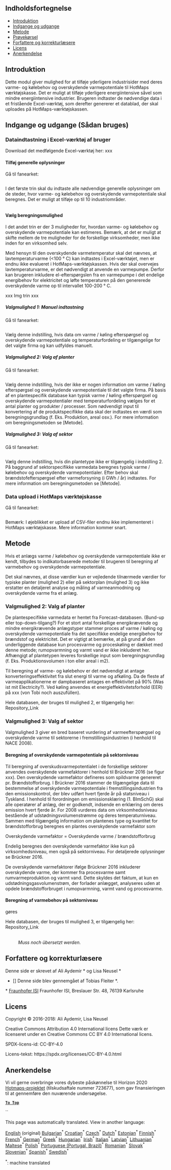 <h2> Indholdsfortegnelse </h2><ul><li> <a href="#introduction">Introduktion</a> </li><li> <a href="#inputs-and-outputs">Indgange og udgange</a> </li><li> <a href="#method">Metode</a> </li><li> <a href="#sample-run">Prøvekørsel</a> </li><li> <a href="#authors-and-reviewers">Forfattere og korrekturlæsere</a> </li><li> <a href="#license">Licens</a> </li><li> <a href="#acknowledgement">Anerkendelse</a> </li></ul><h2> Introduktion </h2><p> Dette modul giver mulighed for at tilføje yderligere industrisider med deres varme- og kølebehov og overskydende varmepotentiale til HotMaps værktøjskasse. Det er muligt at tilføje yderligere energiintensive såvel som mindre energiintensive industrier. Brugeren indtaster de nødvendige data i et fristående Excel-værktøj, som derefter genererer et datablad, der skal uploades på HotMaps-værktøjskassen. </p><h2> Indgange og udgange (Sådan bruges) </h2><h3> Dataindtastning i Excel-værktøj af bruger </h3><p> Download det medfølgende Excel-værktøj her: xxx </p><h4> Tilføj generelle oplysninger </h4><p> Gå til fanearket: <figure><img alt="" src="https://github.com/HotMaps/hotmaps_wiki/blob/master/Images/cm_add_industry_plant/General_information.PNG"/></figure></p><p> I det første trin skal du indtaste alle nødvendige generelle oplysninger om de steder, hvor varme- og kølebehov og overskydende varmepotentiale skal beregnes. Det er muligt at tilføje op til 10 industriområder. </p><figure><img alt="" src="https://github.com/HotMaps/hotmaps_wiki/blob/master/Images/cm_add_industry_plant/General_information_Box.PNG"/></figure><h4> Vælg beregningsmulighed </h4><p> I det andet trin er der 3 muligheder for, hvordan varme- og kølebehov og overskydende varmepotentiale kan estimeres. Bemærk, at det er muligt at skifte mellem de tre muligheder for de forskellige virksomheder, men ikke inden for en virksomhed selv. </p><p> Med hensyn til den overskydende varmetemperatur skal det nævnes, at lavtemperaturvarme (&lt;100 ° C) kan indtastes i Excel-værktøjet, men er endnu ikke evalueret i HotMaps-værktøjskassen. Hvis der skal overvejes lavtemperaturvarme, er det nødvendigt at anvende en varmepumpe. Derfor kan brugeren inkludere el-efterspørgslen fra en varmepumpe i det endelige energibehov for elektricitet og løfte temperaturen på den genererede overskydende varme op til intervallet 100-200 ° C. </p><p> xxx Img trin xxx </p><h5> Valgmulighed 1: Manuel indtastning </h5><p> Gå til fanearket: <figure><img alt="" src="https://github.com/HotMaps/hotmaps_wiki/blob/master/Images/cm_add_industry_plant/Option1.PNG"/></figure></p><p> Vælg denne indstilling, hvis data om varme / køling efterspørgsel og overskydende varmepotentiale og temperaturfordeling er tilgængelige for det valgte firma og kan udfyldes manuelt. </p><h5> Valgmulighed 2: Valg af planter </h5><p> Gå til fanearket: <figure><img alt="" src="https://github.com/HotMaps/hotmaps_wiki/blob/master/Images/cm_add_industry_plant/Option2.PNG"/></figure></p><p> Vælg denne indstilling, hvis der ikke er nogen information om varme / køling efterspørgsel og overskydende varmepotentiale til det valgte firma. På basis af en plantespecifik database kan typisk varme / køling efterspørgsel og overskydende varmepotentialer med temperaturfordeling vælges for et antal planter og produkter / processer. Som nødvendigt input til konvertering af de produktspecifikke data skal der indtastes en værdi som beregningsgrundlag (f. Eks. Produktion, areal osv.). For mere information om beregningsmetoden se [Metode]. </p><h5> Valgmulighed 3: Valg af sektor </h5><p> Gå til fanearket: <figure><img alt="" src="https://github.com/HotMaps/hotmaps_wiki/blob/master/Images/cm_add_industry_plant/Option3.PNG"/></figure></p><p> Vælg denne indstilling, hvis din plantetype ikke er tilgængelig i indstilling 2. På baggrund af sektorspecifikke varmedata beregnes typisk varme / kølebehov og overskydende varmepotentialer. Efter behov skal brændstofefterspørgsel efter varmeforsyning (i GWh / år) indtastes. For mere information om beregningsmetoden se [Metode]. </p><h3> Data upload i HotMaps værktøjskasse </h3><p> Gå til fanearket: <figure><img alt="" src="https://github.com/HotMaps/hotmaps_wiki/blob/master/Images/cm_add_industry_plant/Data_Import.PNG"/></figure></p><p> Bemærk: I øjeblikket er upload af CSV-filer endnu ikke implementeret i HotMaps værktøjskasse. Mere information kommer snart. </p><h2> Metode </h2><p> Hvis et anlægs varme / kølebehov og overskydende varmepotentiale ikke er kendt, tilbydes to indikatorbaserede metoder til brugeren til beregning af varmebehov og overskydende varmepotentiale. </p><p> Det skal nævnes, at disse værdier kun er vejledende tilnærmede værdier for typiske planter (mulighed 2) eller på sektorplan (mulighed 3) og ikke erstatter en detaljeret analyse og måling af varmeanmodning og overskydende varme fra et anlæg. </p><h3> Valgmulighed 2: Valg af planter </h3><p> De plantespecifikke varmedata er hentet fra Forecast-databasen. (Bund-up eller top-down-tilgang?) For et stort antal forskellige energikrævende og mindre energikrævende anlægstyper stammer proces af varme / køling og overskydende varmepotentiale fra det specifikke endelige energibehov for brændstof og elektricitet. Det er vigtigt at bemærke, at på grund af den underliggende database kun procesvarme og proceskøling er dækket med denne metode; rumopvarmning og varmt vand er ikke inkluderet her. Afhængigt af plantetypen leveres forskellige input som beregningsgrundlag (f. Eks. Produktionsvolumen i ton eller areal i m2). </p><p> Til beregning af varme- og kølebehov er det nødvendigt at antage konverteringseffektivitet fra slut energi til varme og afkøling. Da de fleste af varmeapplikationerne er dampbaseret antages en effektivitet på 90% (Was ist mit Electricity?). Ved køling anvendes et energieffektivitetsforhold (EER) på xxx (von Tobi noch auszufüllen). </p><p> Hele databasen, der bruges til mulighed 2, er tilgængelig her: Repository_Link </p><h3> Valgmulighed 3: Valg af sektor </h3><p> Valgmulighed 3 giver en bred baseret vurdering af varmeefterspørgsel og overskydende varme til sektorerne i fremstillingsindustrien (i henhold til NACE 2008). </p><h4> Beregning af overskydende varmepotentiale på sektorniveau </h4><p> Til beregning af overskudsvarmepotentialet i de forskellige sektorer anvendes overskydende varmefaktorer i henhold til Brückner 2016 (se figur xxx). Den overskydende varmefaktor defineres som spildvarme genereret pr. Brændstofforbrug. I Brückner 2016 stammer de tilgængelige data til bestemmelse af overskydende varmepotentiale i fremstillingsindustrien fra den emissionskontrol, der blev udført hvert fjerde år på statsniveau i Tyskland. I henhold til forordningen om emissionsklæring (1. BImSchG) skal alle operatører af anlæg, der er godkendt, indsende en erklæring om deres emission hvert fjerde år. For 2008 vurderes data om virksomhedsniveau bestående af udstødningsvolumenstrømme og deres temperaturniveau. Sammen med tilgængelig information om plantenes type og kvantitet for brændstofforbrug beregnes en plantes overskydende varmefaktor som </p><p> Overskydende varmefaktor = Overskydende varme / brændstofforbrug </p><p> Endelig beregnes den overskydende varmefaktor ikke kun på virksomhedsniveau, men også på sektorniveau. For detaljerede oplysninger se Brückner 2016. </p><p> De overskydende varmefaktorer ifølge Brückner 2016 inkluderer overskydende varme, der kommer fra procesvarme samt rumvarmeproduktion og varmt vand. Dette skyldes det faktum, at kun en udstødningsgasvolumenstrøm, der forlader anlægget, analyseres uden at opdele brændstofforbruget i rumopvarmning, varmt vand og procesvarme. </p><h4> Beregning af varmebehov på sektorniveau </h4><p> gøres </p><p> Hele databasen, der bruges til mulighed 3, er tilgængelig her: Repository_Link </p><figure><img alt="" src="https://github.com/HotMaps/hotmaps_wiki/blob/master/Images/cm_add_industry_plant/Factors.PNG"/><figcaption> <i><br/> Muss noch übersetzt werden.</i> </figcaption></figure><h2> Forfattere og korrekturlæsere </h2><p> Denne side er skrevet af Ali Aydemir * og Lisa Neusel * </p><ul><li> [] Denne side blev gennemgået af Tobias Fleiter *. </li></ul><p> * <a href="https://isi.fraunhofer.de/">Fraunhofer ISI</a> Fraunhofer ISI, Breslauer Str. 48, 76139 Karlsruhe </p><h2> Licens </h2><p> Copyright © 2016-2018: Ali Aydemir, Lisa Neusel </p><p> Creative Commons Attribution 4.0 International licens Dette værk er licenseret under en Creative Commons CC BY 4.0 International licens. </p><p> SPDX-licens-id: CC-BY-4.0 </p><p> Licens-tekst: https://spdx.org/licenses/CC-BY-4.0.html </p><h2> Anerkendelse </h2><p> Vi vil gerne overbringe vores dybeste påskønnelse til Horizon 2020 <a href="https://www.hotmaps-project.eu">Hotmaps-projektet</a> (tilskudsaftale nummer 723677), som gav finansieringen til at gennemføre den nuværende undersøgelse. </p><p><ins> <code><strong><a href="#table-of-contents">To Top</a></strong></code> </ins> </p><p> `` </p>

This page was automatically translated. View in another language:

[English](../en/CM-Add-industry-plant.md) (original) [Bulgarian](../bg/CM-Add-industry-plant.md)<sup>\*</sup> [Croatian](../hr/CM-Add-industry-plant.md)<sup>\*</sup> [Czech](../cs/CM-Add-industry-plant.md)<sup>\*</sup>  [Dutch](../nl/CM-Add-industry-plant.md)<sup>\*</sup> [Estonian](../et/CM-Add-industry-plant.md)<sup>\*</sup> [Finnish](../fi/CM-Add-industry-plant.md)<sup>\*</sup> [French](../fr/CM-Add-industry-plant.md)<sup>\*</sup> [German](../de/CM-Add-industry-plant.md)<sup>\*</sup> [Greek](../el/CM-Add-industry-plant.md)<sup>\*</sup> [Hungarian](../hu/CM-Add-industry-plant.md)<sup>\*</sup> [Irish](../ga/CM-Add-industry-plant.md)<sup>\*</sup> [Italian](../it/CM-Add-industry-plant.md)<sup>\*</sup> [Latvian](../lv/CM-Add-industry-plant.md)<sup>\*</sup> [Lithuanian](../lt/CM-Add-industry-plant.md)<sup>\*</sup> [Maltese](../mt/CM-Add-industry-plant.md)<sup>\*</sup> [Polish](../pl/CM-Add-industry-plant.md)<sup>\*</sup> [Portuguese (Portugal, Brazil)](../pt/CM-Add-industry-plant.md)<sup>\*</sup> [Romanian](../ro/CM-Add-industry-plant.md)<sup>\*</sup> [Slovak](../sk/CM-Add-industry-plant.md)<sup>\*</sup> [Slovenian](../sl/CM-Add-industry-plant.md)<sup>\*</sup> [Spanish](../es/CM-Add-industry-plant.md)<sup>\*</sup> [Swedish](../sv/CM-Add-industry-plant.md)<sup>\*</sup> 

<sup>\*</sup>: machine translated
